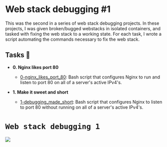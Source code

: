 # Web stack debugging #1

This was the second in a series of web stack debugging projects. In these
projects, I was given broken/bugged webstacks in isolated containers,
and tasked with fixing the web stack to a working state. For each
task, I wrote a script automating the commands necessary to fix the
web stack.

## Tasks :page_with_curl:

* **0. Nginx likes port 80**
  * [0-nginx_likes_port_80](./0-nginx_likes_port_80): Bash script that
  configures Nginx to run and listen to port 80 on all of a server's active IPv4's.

* **1. Make it sweet and short**
  * [1-debugging_made_short](./1-debugging_made_short): Bash script that
  configures Nginx to listen to port 80 without running on all of a server's
  active IPv4's.

# `Web stack debugging 1`
![](https://cdn.educba.com/academy/wp-content/uploads/2019/09/What-is-Debugging.png)
